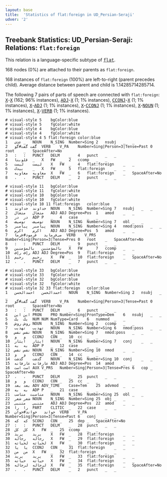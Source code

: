 ```yaml
---
layout: base
title:  'Statistics of flat:foreign in UD_Persian-Seraji'
udver: '2'
---
```


## Treebank Statistics: UD_Persian-Seraji: Relations: `flat:foreign`

This relation is a language-specific subtype of <tt><a href="fa_seraji-dep-flat.html">flat</a></tt>.

168 nodes (0%) are attached to their parents as `flat:foreign`.

168 instances of `flat:foreign` (100%) are left-to-right (parent precedes child).
Average distance between parent and child is 1.14285714285714.

The following 7 pairs of parts of speech are connected with `flat:foreign`: <tt><a href="fa_seraji-pos-X.html">X</a></tt>-<tt><a href="fa_seraji-pos-X.html">X</a></tt> (162; 96% instances), <tt><a href="fa_seraji-pos-ADJ.html">ADJ</a></tt>-<tt><a href="fa_seraji-pos-X.html">X</a></tt> (1; 1% instances), <tt><a href="fa_seraji-pos-CCONJ.html">CCONJ</a></tt>-<tt><a href="fa_seraji-pos-X.html">X</a></tt> (1; 1% instances), <tt><a href="fa_seraji-pos-X.html">X</a></tt>-<tt><a href="fa_seraji-pos-ADJ.html">ADJ</a></tt> (1; 1% instances), <tt><a href="fa_seraji-pos-X.html">X</a></tt>-<tt><a href="fa_seraji-pos-CCONJ.html">CCONJ</a></tt> (1; 1% instances), <tt><a href="fa_seraji-pos-X.html">X</a></tt>-<tt><a href="fa_seraji-pos-NOUN.html">NOUN</a></tt> (1; 1% instances), <tt><a href="fa_seraji-pos-X.html">X</a></tt>-<tt><a href="fa_seraji-pos-VERB.html">VERB</a></tt> (1; 1% instances).


~~~ conllu
# visual-style 5	bgColor:blue
# visual-style 5	fgColor:white
# visual-style 4	bgColor:blue
# visual-style 4	fgColor:white
# visual-style 4 5 flat:foreign	color:blue
1	عدی	_	NOUN	N_SING	Number=Sing	2	nsubj	_	_
2	گفت	گفت#گو	VERB	V_PA	Number=Sing|Person=3|Tense=Past	0	root	_	SpaceAfter=No
3	:	:	PUNCT	DELM	_	4	punct	_	_
4	قلوبنا	_	X	FW	_	2	ccomp	_	_
5	لیست	لیست	X	FW	_	4	flat:foreign	_	_
6	بیدک	_	X	FW	_	5	flat:foreign	_	_
7	معاویه	معاویه	X	FW	_	6	flat:foreign	_	SpaceAfter=No
8	.	.	PUNCT	DELM	_	2	punct	_	_

~~~


~~~ conllu
# visual-style 11	bgColor:blue
# visual-style 11	fgColor:white
# visual-style 10	bgColor:blue
# visual-style 10	fgColor:white
# visual-style 10 11 flat:foreign	color:blue
1	خداوند	خداوند	NOUN	N_SING	Number=Sing	7	nsubj	_	_
2	متعال	متعال	ADJ	ADJ	Degree=Pos	1	amod	_	_
3	در	در	ADP	P	_	4	case	_	_
4	توصیف	توصیف	NOUN	N_SING	Number=Sing	7	obl	_	_
5	پیامبر	پیامبر	NOUN	N_SING	Number=Sing	4	nmod:poss	_	_
6	اکرم	اکرم	ADJ	ADJ	Degree=Pos	5	amod	_	_
7	می‌فرماید	فرمود#فرما	VERB	V_PRS	Number=Sing|Person=3|Tense=Pres	0	root	_	SpaceAfter=No
8	:	:	PUNCT	DELM	_	9	punct	_	_
9	بالمؤمنین	بالمؤمنین	X	FW	_	7	ccomp	_	_
10	رإف	رإف	ADJ	ADJ	Degree=Pos	9	flat:foreign	_	_
11	رحیم	رحیم	X	FW	_	10	flat:foreign	_	SpaceAfter=No
12	.	.	PUNCT	DELM	_	7	punct	_	_

~~~


~~~ conllu
# visual-style 33	bgColor:blue
# visual-style 33	fgColor:white
# visual-style 32	bgColor:blue
# visual-style 32	fgColor:white
# visual-style 32 33 flat:foreign	color:blue
1	احمدالحسن	احمدالحسن	NOUN	N_SING	Number=Sing	2	nsubj	_	_
2	گفت	گفت#گو	VERB	V_PA	Number=Sing|Person=3|Tense=Past	0	root	_	SpaceAfter=No
3	:	:	PUNCT	DELM	_	6	punct	_	_
4	این	این	PRON	PRO	Number=Sing|PronType=Dem	6	nsubj	_	_
5	یک	یک	NUM	NUM	NumType=Card	6	nummod	_	_
6	روش	روش	NOUN	N_SING	Number=Sing	2	ccomp	_	_
7	تهذیب	تهذیب	NOUN	N_SING	Number=Sing	6	nmod:poss	_	_
8	نفس	نفس	NOUN	N_SING	Number=Sing	7	nmod:poss	_	_
9	و	و	CCONJ	CON	_	10	cc	_	_
10	ایثار	ایثار	NOUN	N_SING	Number=Sing	7	conj	_	_
11	به	به	ADP	P	_	12	case	_	_
12	نفس	نفس	NOUN	N_SING	Number=Sing	10	nmod	_	_
13	و	و	CCONJ	CON	_	14	cc	_	_
14	گذشت	گذشت	NOUN	N_SING	Number=Sing	10	conj	_	_
15	عارفانه	عارفانه	ADJ	ADJ	Degree=Pos	14	amod	_	_
16	است	است	AUX	V_PRS	Number=Sing|Person=3|Tense=Pres	6	cop	_	SpaceAfter=No
17	،	،	PUNCT	DELM	_	25	punct	_	_
18	و	و	CCONJ	CON	_	25	cc	_	_
19	بعد	بعد	ADV	ADV_TIME	Case=Tem	25	advmod	_	_
20	به	به	ADP	P	_	21	case	_	_
21	مناسبت	مناسب	NOUN	N_SING	Number=Sing	25	obl	_	_
22	شعر	شعر	NOUN	N_SING	Number=Sing	25	obj	_	_
23	متنبی	متنبی	ADJ	ADJ	Degree=Pos	22	amod	_	_
24	را	را	PART	CLITIC	_	22	case	_	_
25	خواند	خواند#خوان	VERB	V_PA	Number=Sing|Person=3|Tense=Past	6	conj	_	_
26	که	که	SCONJ	CON	_	25	dep	_	SpaceAfter=No
27	:	:	PUNCT	DELM	_	28	punct	_	_
28	کل	کل	X	FW	_	25	ccomp	_	_
29	یرید	یرید	X	FW	_	28	flat:foreign	_	_
30	رجاله	رجاله	X	FW	_	29	flat:foreign	_	_
31	لحیاته	لحیاته	X	FW	_	30	flat:foreign	_	_
32	یا	یا	CCONJ	CON	_	31	flat:foreign	_	_
33	من	من	X	FW	_	32	flat:foreign	_	_
34	یرید	یرید	X	FW	_	33	flat:foreign	_	_
35	حیاته	حیاته	X	FW	_	34	flat:foreign	_	_
36	لرجاله	لرجاله	X	FW	_	35	flat:foreign	_	SpaceAfter=No
37	.	.	PUNCT	DELM	_	2	punct	_	_

~~~


